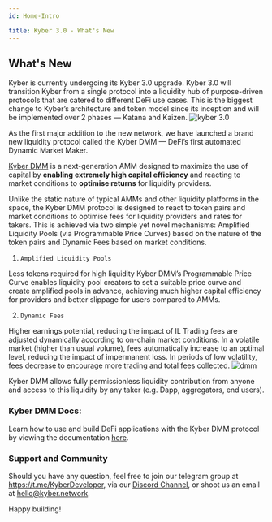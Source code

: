 ```yaml
---
id: Home-Intro

title: Kyber 3.0 - What's New
---
```


[//]: # 'tagline'

## What's New

Kyber is currently undergoing its Kyber 3.0 upgrade. Kyber 3.0 will transition Kyber from a single protocol into a liquidity hub of purpose-driven protocols that are catered to different DeFi use cases. This is the biggest change to Kyber’s architecture and token model since its inception and will be implemented over 2 phases — Katana and Kaizen. ![kyber 3.0](/uploads/kyber3.jpg 'Kyber 3.0')

As the first major addition to the new network, we have launched a brand new liquidity protocol called the Kyber DMM — DeFi’s first automated Dynamic Market Maker.

[Kyber DMM](https://dmm.exchange/#/about) is a next-generation AMM designed to maximize the use of capital by **enabling extremely high capital efficiency** and reacting to market conditions to **optimise returns** for liquidity providers.

Unlike the static nature of typical AMMs and other liquidity platforms in the space, the Kyber DMM protocol is designed to react to token pairs and market conditions to optimise fees for liquidity providers and rates for takers. This is achieved via two simple yet novel mechanisms: Amplified Liquidity Pools (via Programmable Price Curves) based on the nature of the token pairs and Dynamic Fees based on market conditions.

1. `Amplified Liquidity Pools`

Less tokens required for high liquidity Kyber DMM’s Programmable Price Curve enables liquidity pool creators to set a suitable price curve and create amplified pools in advance, achieving much higher capital efficiency for providers and better slippage for users compared to AMMs.

2. `Dynamic Fees`

Higher earnings potential, reducing the impact of IL Trading fees are adjusted dynamically according to on-chain market conditions. In a volatile market (higher than usual volume), fees automatically increase to an optimal level, reducing the impact of impermanent loss. In periods of low volatility, fees decrease to encourage more trading and total fees collected. ![dmm](/uploads/dmm.png 'DMM')

Kyber DMM allows fully permissionless liquidity contribution from anyone and access to this liquidity by any taker (e.g. Dapp, aggregators, end users).

### Kyber DMM Docs:

Learn how to use and build DeFi applications with the Kyber DMM protocol by viewing the documentation [here](https://docs.dmm.exchange/).

### Support and Community

Should you have any question, feel free to join our telegram group at https://t.me/KyberDeveloper, via our [Discord Channel](https://discord.com/invite/NB3vc8J9uv), or shoot us an email at [hello@kyber.network](mailto:hello@kyber.network).

Happy building!
